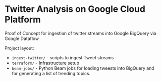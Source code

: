# Twitter Analysis on Google Cloud Platform

Proof of Concept for ingestion of twitter streams into Google BigQuery via Google Dataflow

Project layout:

* `ingest-twitter/` - scripts to ingest Tweet streams
* `terraform/` - Infrastructure setup
* `beam-jobs/` - Python Beam jobs for loading tweests into BigQuery and for generating a list of trending topics.
